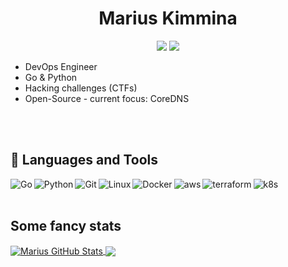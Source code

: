 <h1 align="center">Marius Kimmina</h1>
<p align="center">
    <a href="https://twitter.com/marius_kimmina" alt="Twitter">
        <img src="https://img.shields.io/badge/Twitter-1DA1F2?style=for-the-badge&logo=twitter&logoColor=white" /></a>
    <a href="https://linkedin.com/" alt="LinkedIn">
        <img src="https://img.shields.io/badge/LinkedIn-0077B5?style=for-the-badge&logo=linkedin&logoColor=white" /></a>
</p>


- DevOps Engineer
- Go & Python
- Hacking challenges (CTFs)
- Open-Source - current focus: CoreDNS


<br />
<br />

## 🧰 Languages and Tools
<p align="left">
<img src="https://img.shields.io/badge/Go-00ADD8?style=for-the-badge&logo=go&logoColor=white" alt="Go" align="left"/>
<img src="https://img.shields.io/badge/Python-14354C?style=for-the-badge&logo=python&logoColor=white" alt="Python" align="left"/>
<img src="https://img.shields.io/badge/GIT-E44C30?style=for-the-badge&logo=git&logoColor=white" alt="Git" align="left"/>
<img src="https://img.shields.io/badge/Linux-FCC624?style=for-the-badge&logo=linux&logoColor=black" alt="Linux" align="left"/>
<img src="https://img.shields.io/badge/docker-%230db7ed.svg?style=for-the-badge&logo=docker&logoColor=white" alt="Docker" align="left"/>
<img src="https://img.shields.io/badge/Amazon_AWS-232F3E?style=for-the-badge&logo=amazon-aws&logoColor=white" alt="aws" align="left"/>
<img src="https://img.shields.io/badge/terraform-%235835CC.svg?style=for-the-badge&logo=terraform&logoColor=white" alt="terraform" align="left"/>
</p>
<p align="left">
<img src="https://img.shields.io/badge/kubernetes-%23326ce5.svg?style=for-the-badge&logo=kubernetes&logoColor=white" alt="k8s" align="left"/>
</p>

<br />


<br />

## Some fancy stats

<a href="https://github.com/mariuskimmina">
  <img align="center" src="https://github-readme-stats.vercel.app/api?username=mariuskimmina&show_icons=true&line_height=37&count_private=false&theme=dark&" alt="Marius GitHub Stats" />
</a>

<a href="https://github.com/mariuskimmina">
  <img align="center" src="https://github-readme-stats.vercel.app/api/top-langs/?username=mariuskimmina&hide=cmake,html&langs_count=4&line_height=37&theme=dark" />
</a>

<br />





[twitter]: https://twitter.com/Mindslave4
[linkedin]: https://linkedin.com/in/marius-kimmina-33a328201
[website]: https://blog.mksec.eu/
[hackthebox]: https://app.hackthebox.eu/profile/36525
[stackoverflow]: https://stackoverflow.com/users/13693791/mindslave?tab=profile
